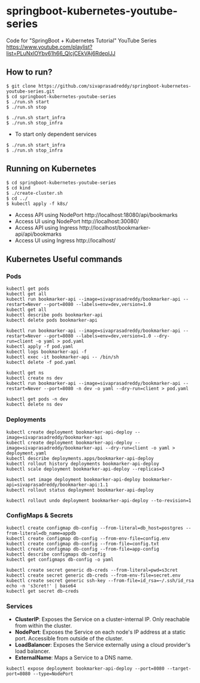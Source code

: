 # springboot-kubernetes-youtube-series
Code for "SpringBoot + Kubernetes Tutorial" YouTube Series https://www.youtube.com/playlist?list=PLuNxlOYbv61h66_QlcjCEkVAj6RdeplJJ

## How to run?

```shell
$ git clone https://github.com/sivaprasadreddy/springboot-kubernetes-youtube-series.git
$ cd springboot-kubernetes-youtube-series
$ ./run.sh start
$ ./run.sh stop

$ ./run.sh start_infra
$ ./run.sh stop_infra
```

* To start only dependent services

```shell
$ ./run.sh start_infra
$ ./run.sh stop_infra
```

## Running on Kubernetes

```shell
$ cd springboot-kubernetes-youtube-series
$ cd kind
$ ./create-cluster.sh
$ cd ../
$ kubectl apply -f k8s/
```

* Access API using NodePort http://localhost:18080/api/bookmarks
* Access UI using NodePort http://localhost:30080/
* Access API using Ingress http://localhost/bookmarker-api/api/bookmarks
* Access UI using Ingress http://localhost/

## Kubernetes Useful commands

### Pods

```shell
kubectl get pods
kubectl get all
kubectl run bookmarker-api --image=sivaprasadreddy/bookmarker-api --restart=Never --port=8080 --labels=env=dev,version=1.0
kubectl get all
kubectl describe pods bookmarker-api
kubectl delete pods bookmarker-api

kubectl run bookmarker-api --image=sivaprasadreddy/bookmarker-api --restart=Never --port=8080 --labels=env=dev,version=1.0 --dry-run=client -o yaml > pod.yaml
kubectl apply -f pod.yaml
kubectl logs bookmarker-api -f
kubectl exec -it bookmarker-api -- /bin/sh
kubectl delete -f pod.yaml

kubectl get ns
kubectl create ns dev
kubectl run bookmarker-api --image=sivaprasadreddy/bookmarker-api --restart=Never --port=8080 -n dev -o yaml --dry-run=client > pod.yaml

kubectl get pods -n dev
kubectl delete ns dev
```

### Deployments

```shell
kubectl create deployment bookmarker-api-deploy --image=sivaprasadreddy/bookmarker-api
kubectl create deployment bookmarker-api-deploy --image=sivaprasadreddy/bookmarker-api --dry-run=client -o yaml > deployment.yaml
kubectl describe deployments.apps/bookmarker-api-deploy
kubectl rollout history deployments bookmarker-api-deploy
kubectl scale deployment bookmarker-api-deploy --replicas=3

kubectl set image deployment bookmarker-api-deploy bookmarker-api=sivaprasadreddy/bookmarker-api:1.1
kubectl rollout status deployment bookmarker-api-deploy

kubectl rollout undo deployment bookmarker-api-deploy --to-revision=1
```

### ConfigMaps & Secrets

```shell
kubectl create configmap db-config --from-literal=db_host=postgres --from-literal=db_name=appdb
kubectl create configmap db-config --from-env-file=config.env
kubectl create configmap db-config --from-file=config.txt
kubectl create configmap db-config --from-file=app-config
kubectl describe configmaps db-config
kubectl get configmaps db-config -o yaml

kubectl create secret generic db-creds --from-literal=pwd=s3cret
kubectl create secret generic db-creds --from-env-file=secret.env
kubectl create secret generic ssh-key --from-file=id_rsa=~/.ssh/id_rsa
echo -n 's3cret!' | base64
kubectl get secret db-creds
```

### Services

* **ClusterIP**:  Exposes the Service on a cluster-internal IP. Only reachable from within the cluster.
* **NodePort**: Exposes the Service on each node's IP address at a static port. Accessible from outside of the cluster.
* **LoadBalancer**: Exposes the Service externally using a cloud provider's load balancer.
* **ExternalName**: Maps a Service to a DNS name.

```shell
kubectl expose deployment bookmarker-api-deploy --port=8080 --target-port=8080 --type=NodePort
```